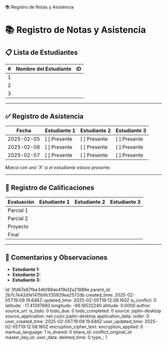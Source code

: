 📚 Registro de Notas y Asistencia

# 📚 Registro de Notas y Asistencia

## 📋 Lista de Estudiantes

| #  | Nombre del Estudiante | ID |
|----|----------------------|----|
| 1  |                      |    |
| 2  |                      |    |
| 3  |                      |    |

---

## ✅ Registro de Asistencia

| Fecha       | Estudiante 1 | Estudiante 2 | Estudiante 3 |
|------------|-------------|-------------|-------------|
| 2025-02-05 | [ ] Presente | [ ] Presente | [ ] Presente |
| 2025-02-06 | [ ] Presente | [ ] Presente | [ ] Presente |
| 2025-02-07 | [ ] Presente | [ ] Presente | [ ] Presente |

*Marca con una 'X' si el estudiante estuvo presente.*

---

## 🎯 Registro de Calificaciones

| Evaluación  | Estudiante 1 | Estudiante 2 | Estudiante 3 |
|------------|-------------|-------------|-------------|
| Parcial 1  |             |             |             |
| Parcial 2  |             |             |             |
| Proyecto   |             |             |             |
| Final      |             |             |             |

---

## 📝 Comentarios y Observaciones
- **Estudiante 1:**
- **Estudiante 2:**
- **Estudiante 3:**


id: 3fd67e87fbe34bf89ab419a12a21889e
parent_id: 2b7c7e42d1e1415b9cf35929ea2572db
created_time: 2025-02-05T19:09:19.646Z
updated_time: 2025-02-05T19:12:08.160Z
is_conflict: 0
latitude: -17.41397660
longitude: -66.16532240
altitude: 0.0000
author: 
source_url: 
is_todo: 0
todo_due: 0
todo_completed: 0
source: joplin-desktop
source_application: net.cozic.joplin-desktop
application_data: 
order: 0
user_created_time: 2025-02-05T19:09:19.646Z
user_updated_time: 2025-02-05T19:12:08.160Z
encryption_cipher_text: 
encryption_applied: 0
markup_language: 1
is_shared: 0
share_id: 
conflict_original_id: 
master_key_id: 
user_data: 
deleted_time: 0
type_: 1